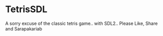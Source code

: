# TetrisSDL

A sorry excuse of the classic tetris game.. with SDL2.. 
Please Like, Share and Sarapakariab
